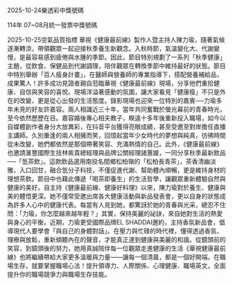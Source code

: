 
2025-10-24樂透彩中獎號碼

                                
114年 07~08月統一發票中獎號碼
                             
2025-10-25空氣品質指標
                              華視《健康最前線》製作人暨主持人陳力瑜，隨著氣候逐漸轉涼，帶領觀眾一起迎接秋季養生新觀念。入秋時節，氣溫變化大、代謝變慢，是最容易感到疲倦與水腫的季節。因此，節目特別規劃了一系列「秋季健康」主題，從飲食、保健品到代謝調理，陪伴觀眾在轉換季節中維持最好的狀態。節目中特別舉辦「百人瘦身計畫」，在醫師與營養師的專業指導下，搭配營養補給品，成果驚人！許多成功見證者親自蒞臨華視《健康最前線》現場，分享他們重拾健康、自信與笑容的喜悅。現場洋溢著感動的氛圍，讓大家看見「健康瘦」不只是外在的改變，更是從心出發的生活態度。錄影現場也迎來一位特別的嘉賓──力瑜多年未見的好友許嘉容。兩人相識近三十年，當年共同奮戰於螢光幕前的青春時光，至今依然歷歷在目。嘉容婚後專心相夫教子，睽違十多年後重新投入職場，如今以自媒體創作者身分大放異彩，在抖音平台獲得亮眼成績，甚至受邀至對岸擔任直播主講師。久別重逢的兩人相擁而笑，回憶起當年少女時代的夢想與純真，彷彿時間從未改變，她們都依然是那個帶著笑容、充滿熱情的自己。此外，《健康最前線》也邀請滙豐國際生技林紫貴總經理與品牌公關經理諸蕙媛，一同分享秋季最新飲品──「氫茶飲」。這款飲品選用南投名間鄉松柏嶺的「松柏長青茶」，茶香清幽淡雅，入口回甘，融合氫分子科技，不僅促進代謝、幫助體內順暢，更是維持身材的理想茶飲。節目中也藉此傳遞「喝茶即養生」的生活哲學，讓觀眾重新體驗自然與健康的美好。自主持《健康最前線、健康好料理》以來，陳力瑜對於養生、健康與美的體悟更深。她不僅常受邀出席各大健康活動與新品發表會，更以自身的狀態成為許多人心中的健康代表。每當有人見到她，都驚訝於她的青春與光采，總忍不住問：「力瑜，你怎麼越來越年輕？」其實，保持美麗的祕訣，來自她對生活的熱愛與身心的平衡。近期，力瑜更受國際品牌EL SHADDAI邀約，主持香氛新品會，倡導現代人要學會「與自己的身體對話」。在壓力與忙碌的時代裡，懂得透過香氛、理療與放鬆，重新傾聽內在的聲音，才能真正達到健康與美麗的和諧。從鏡頭前的笑容，到鏡頭後的努力，她用真誠陪伴每一位觀眾走進健康的生活《華視健康最前線》也將繼續帶給大家更多溫暖與力量——讓每一個清晨，都是一個好開端。在職場生存，就要掌握職場心法！提升領導力、人際關係、心理健康、職場英文，全面提升你的職場競爭力與職場生存技能。